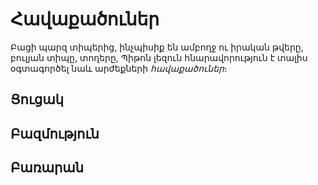# Հավաքածուներ

Բացի պարզ տիպերից, ինչպիսիք են ամբողջ ու իրական թվերը, բուլյան տիպը, տողերը, Պիթոն լեզուն հնարավորություն է տալիս օգտագործել նաև արժեքների _հավաքածուներ_։ 

## Ցուցակ




## Բազմություն


## Բառարան

